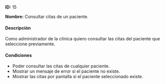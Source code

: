 **ID:** 15 

**Nombre:** Consultar citas de un paciente.

#### Descripción

Como administrador de la clínica quiero consultar las citas del paciente que seleccione previamente.

#### Condiciones

* Poder consultar las citas de cualquier paciente.
* Mostrar un mensaje de error si el paciente no existe.
* Mostrar las citas por pantalla si el paciente seleccionado existe.
